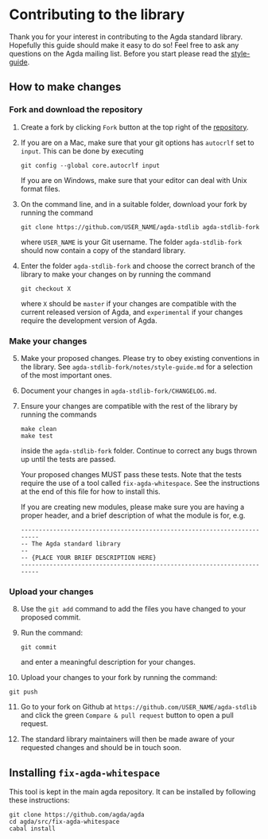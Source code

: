 Contributing to the library
===========================

Thank you for your interest in contributing to the Agda standard library.
Hopefully this guide should make it easy to do so! Feel free to ask any
questions on the Agda mailing list. Before you start please read the
[style-guide](https://github.com/agda/agda-stdlib/blob/master/notes/style-guide.md).

How to make changes
-------------------

### Fork and download the repository

1. Create a fork by clicking `Fork` button at the top right of the [repository](https://github.com/agda/agda-stdlib).

2. If you are on a Mac, make sure that your git options has `autocrlf` set to `input`.  This can be done by executing
   ```
   git config --global core.autocrlf input
   ```
   If you are on Windows, make sure that your editor can deal with Unix format files.

3. On the command line, and in a suitable folder, download your fork by running the command
   ```
   git clone https://github.com/USER_NAME/agda-stdlib agda-stdlib-fork
   ```

   where `USER_NAME` is your Git username. The folder `agda-stdlib-fork` should now contain a copy of the standard library.

4. Enter the folder `agda-stdlib-fork` and choose the correct branch of the library to make your changes on by running the
   command
   ```
   git checkout X
   ```
   where `X` should be `master` if your changes are compatible with the current released version of Agda, and `experimental`
   if your changes require the development version of Agda.

### Make your changes

5. Make your proposed changes. Please try to obey existing conventions in the library.
   See `agda-stdlib-fork/notes/style-guide.md` for a selection of the most important ones.

6. Document your changes in `agda-stdlib-fork/CHANGELOG.md`.

7. Ensure your changes are compatible with the rest of the library by running the commands
   ```
   make clean
   make test
   ```
   inside the `agda-stdlib-fork` folder. Continue to correct any bugs thrown up until the tests are passed.

   Your proposed changes MUST pass these tests. Note that the tests require the use of a tool called
   `fix-agda-whitespace`. See the instructions at the end of this file for how to install this.

   If you are creating new modules, please make sure you are having a proper header,
   and a brief description of what the module is for, e.g.
   ```
   ------------------------------------------------------------------------
   -- The Agda standard library
   --
   -- {PLACE YOUR BRIEF DESCRIPTION HERE}
   ------------------------------------------------------------------------
   ```


### Upload your changes

8. Use the `git add` command to add the files you have changed to your proposed commit.

9. Run the command:
   ```
   git commit
   ```
   and enter a meaningful description for your changes.

10. Upload your changes to your fork by running the command:
   ```
   git push
   ```
11. Go to your fork on Github at `https://github.com/USER_NAME/agda-stdlib` and click the green `Compare & pull request` button to open a pull request.

12. The standard library maintainers will then be made aware of your requested changes and should be in touch soon.

Installing `fix-agda-whitespace`
--------------------------------

This tool is kept in the main agda repository. It can be installed by following these instructions:
   ```
   git clone https://github.com/agda/agda
   cd agda/src/fix-agda-whitespace
   cabal install
   ```

